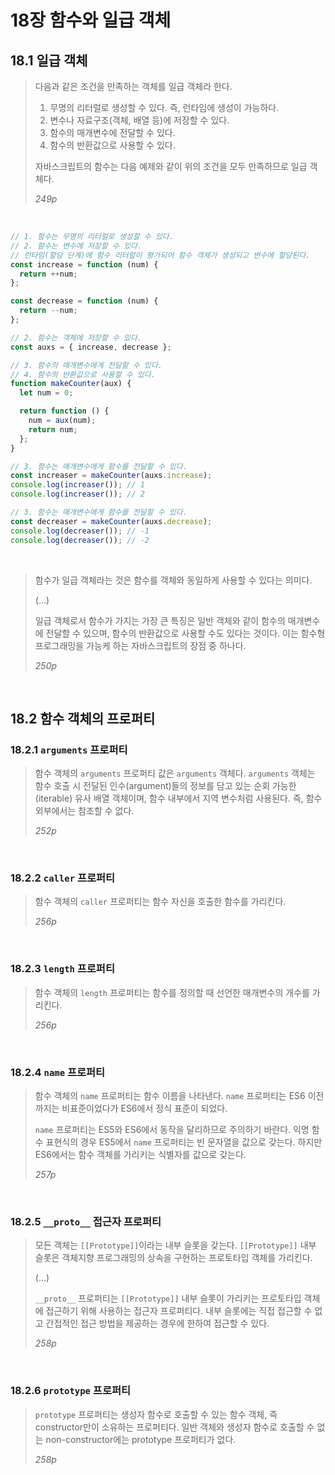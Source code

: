 # 18장 함수와 일급 객체

## 18.1 일급 객체

> 다음과 같은 조건을 만족하는 객체를 일급 객체라 한다.
>
> 1. 무명의 리터럴로 생성할 수 있다. 즉, 런타임에 생성이 가능하다.
> 2. 변수나 자료구조(객체, 배열 등)에 저장할 수 있다.
> 3. 함수의 매개변수에 전달할 수 있다.
> 4. 함수의 반환값으로 사용할 수 있다.
>
> 자바스크립트의 함수는 다음 예제와 같이 위의 조건을 모두 만족하므로 일급 객체다.
>
> _249p_

<br>

```javascript
// 1. 함수는 무명의 리터럴로 생성할 수 있다.
// 2. 함수는 변수에 저장할 수 있다.
// 런타임(할당 단계)에 함수 리터럴이 평가되어 함수 객체가 생성되고 변수에 할당된다.
const increase = function (num) {
  return ++num;
};

const decrease = function (num) {
  return --num;
};

// 2. 함수는 객체에 저장할 수 있다.
const auxs = { increase, decrease };

// 3. 함수의 매개변수에게 전달할 수 있다.
// 4. 함수의 반환값으로 사용할 수 있다.
function makeCounter(aux) {
  let num = 0;

  return function () {
    num = aux(num);
    return num;
  };
}

// 3. 함수는 매개변수에게 함수를 전달할 수 있다.
const increaser = makeCounter(auxs.increase);
console.log(increaser()); // 1
console.log(increaser()); // 2

// 3. 함수는 매개변수에게 함수를 전달할 수 있다.
const decreaser = makeCounter(auxs.decrease);
console.log(decreaser()); // -1
console.log(decreaser()); // -2
```

<br>

> 함수가 일급 객체라는 것은 함수를 객체와 동일하게 사용할 수 있다는 의미다.
>
> (...)
>
> 일급 객체로서 함수가 가지는 가장 큰 특징은 일반 객체와 같이 함수의 매개변수에 전달할 수 있으며, 함수의 반환값으로 사용할 수도 있다는 것이다. 이는 함수형 프로그래밍을 가능케 하는 자바스크립트의 장점 중 하나다.
>
> _250p_

<br>

## 18.2 함수 객체의 프로퍼티

### 18.2.1 `arguments` 프로퍼티

> 함수 객체의 `arguments` 프로퍼티 값은 `arguments` 객체다. `arguments` 객체는 함수 호출 시 전달된 인수(argument)들의 정보를 담고 있는 순회 가능한(iterable) 유사 배열 객체이며, 함수 내부에서 지역 변수처럼 사용된다. 즉, 함수 외부에서는 참조할 수 없다.
>
> _252p_

<br>

### 18.2.2 `caller` 프로퍼티

> 함수 객체의 `caller` 프로퍼티는 함수 자신을 호출한 함수를 가리킨다.
>
> _256p_

<br>

### 18.2.3 `length` 프로퍼티

> 함수 객체의 `length` 프로퍼티는 함수를 정의할 때 선언한 매개변수의 개수를 가리킨다.
>
> _256p_

<br>

### 18.2.4 `name` 프로퍼티

> 함수 객체의 `name` 프로퍼티는 함수 이름을 나타낸다. `name` 프로퍼티는 ES6 이전까지는 비표준이었다가 ES6에서 정식 표준이 되었다.
>
> `name` 프로퍼티는 ES5와 ES6에서 동작을 달리하므로 주의하기 바란다. 익명 함수 표현식의 경우 ES5에서 `name` 프로퍼티는 빈 문자열을 값으로 갖는다. 하지만 ES6에서는 함수 객체를 가리키는 식별자를 값으로 갖는다.
>
> _257p_

<br>

### 18.2.5 `__proto__` 접근자 프로퍼티

> 모든 객체는 `[[Prototype]]`이라는 내부 슬롯을 갖는다. `[[Prototype]]` 내부 슬롯은 객체지향 프로그래밍의 상속을 구현하는 프로토타입 객체를 가리킨다.
>
> (...)
>
> `__proto__` 프로퍼티는 `[[Prototype]]` 내부 슬롯이 가리키는 프로토타입 객체에 접근하기 위해 사용하는 접근자 프로퍼티다. 내부 슬롯에는 직접 접근할 수 없고 간접적인 접근 방법을 제공하는 경우에 한하여 접근할 수 있다.
>
> _258p_

<br>

### 18.2.6 `prototype` 프로퍼티

> `prototype` 프로퍼티는 생성자 함수로 호출할 수 있는 함수 객체, 즉 constructor만이 소유하는 프로퍼티다. 일반 객체와 생성자 함수로 호출할 수 없는 non-constructor에는 prototype 프로퍼티가 없다.
>
> _258p_
